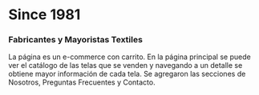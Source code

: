 # Since 1981 
### Fabricantes y Mayoristas Textiles

La página es un e-commerce con carrito. 
En la página principal se puede ver el catálogo de las telas que se venden y navegando a un detalle se obtiene mayor información de cada tela. 
Se agregaron las secciones de Nosotros, Preguntas Frecuentes y Contacto.  